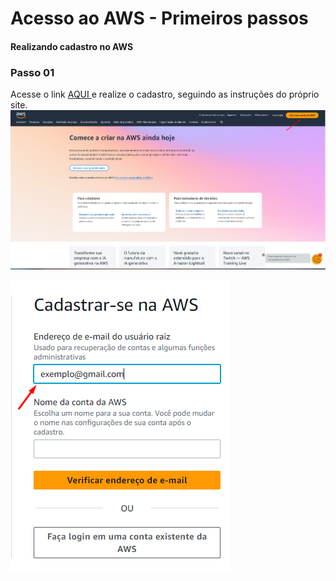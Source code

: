 <!DOCTYPE html>
<html>
<head>
<meta charset="UTF-8"/>
<h1>Acesso ao AWS - Primeiros passos</h1>
</head>
<body>
<h4>Realizando cadastro no AWS</h4>
  <h3> Passo 01</h3>
  <p>
    Acesse o link <a href="https://aws.amazon.com/" target="_blank" rel="noopener"> AQUI </a> e realize o cadastro, seguindo as instruções do próprio site.
    <break>
      <img src="https://github.com/Thiago5B/Projeto_IoT-SE/blob/main/PT-BR/Manual/img/Crie_conta.png" title="AWS"/>
    <center></center><img src="https://github.com/Thiago5B/Projeto_IoT-SE/blob/main/PT-BR/Manual/img/Crie_conta_raiz.png" title="AWS"/></center>
    </break>
  </p>
  <p>
    
  </p>
</body>
</html>
